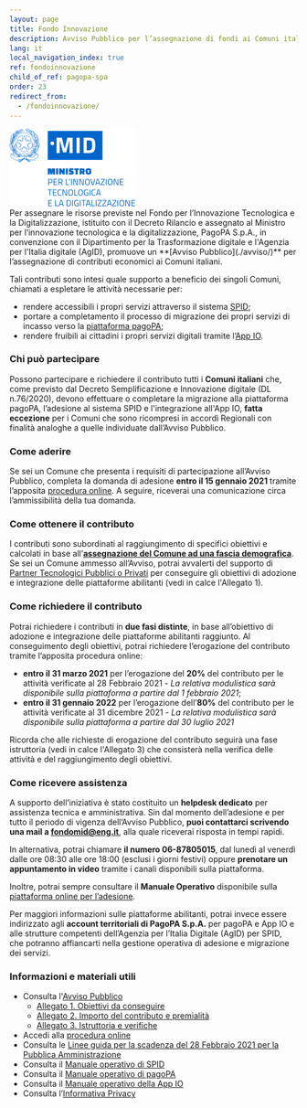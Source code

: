 ```yaml
---
layout: page
title: Fondo Innovazione
description: Avviso Pubblico per l’assegnazione di fondi ai Comuni italiani per promuovere la diffusione delle piattaforme abilitanti Spid, pagoPA e dell'App IO.
lang: it
local_navigation_index: true
ref: fondoinnovazione
child_of_ref: pagopa-spa
order: 23
redirect_from:
  - /fondoinnovazione/
---
```


<div class="mb-2 mb-md-5"><img src="/assets/images/logo-mid.png" class="img-fluid m-2" title="MID"></div>
Per assegnare le risorse previste nel Fondo per l’Innovazione Tecnologica e la Digitalizzazione, istituito con il Decreto Rilancio e assegnato al Ministro per l’innovazione tecnologica e la digitalizzazione, PagoPA S.p.A., in convenzione con il Dipartimento per la Trasformazione digitale e l'Agenzia per l'Italia digitale (AgID), promuove un **[Avviso Pubblico](./avviso/)** per l’assegnazione di contributi economici ai Comuni italiani.

Tali contributi sono intesi quale supporto a beneficio dei singoli Comuni, chiamati a espletare le attività necessarie per:

- rendere accessibili i propri servizi attraverso il sistema [SPID](https://www.spid.gov.it/);
- portare a completamento il processo di migrazione dei propri servizi di incasso verso la [piattaforma pagoPA](https://www.pagopa.gov.it/);
- rendere fruibili ai cittadini i propri servizi digitali tramite l’[App IO](https://io.italia.it).

### Chi può partecipare

Possono partecipare e richiedere il contributo tutti i **Comuni italiani** che, come previsto dal Decreto Semplificazione e Innovazione digitale (DL n.76/2020), devono effettuare o completare la migrazione alla piattaforma pagoPA, l’adesione al sistema SPID e l'integrazione all'App IO, **fatta eccezione** per i Comuni che sono ricompresi in accordi Regionali con finalità analoghe a quelle individuate dall’Avviso Pubblico.

### Come aderire

Se sei un Comune che presenta i requisiti di partecipazione all’Avviso Pubblico, completa la domanda di adesione **entro il 15 gennaio 2021** tramite l’apposita [procedura online](https://fondoinnovazione.pagopa.it/). A seguire, riceverai una comunicazione circa l’ammissibilità della tua domanda.

### Come ottenere il contributo

I contributi sono subordinati al raggiungimento di specifici obiettivi e calcolati in base all’**[assegnazione del Comune ad una fascia demografica](./Fasce_demografiche.pdf)**. Se sei un Comune ammesso all’Avviso, potrai avvalerti del supporto di [Partner Tecnologici Pubblici o Privati](/it/pubbliche-amministrazioni/partner-intermediari/) per conseguire gli obiettivi di adozione e integrazione delle piattaforme abilitanti (vedi in calce l'Allegato 1).

### Come richiedere il contributo

Potrai richiedere i contributi in **due fasi distinte**, in base all’obiettivo di adozione e integrazione delle piattaforme abilitanti raggiunto. Al conseguimento degli obiettivi, potrai richiedere l’erogazione del contributo tramite l’apposita procedura online:

- **entro il 31 marzo 2021** per l’erogazione del **20%** del contributo per le attività verificate al 28 Febbraio 2021 _- La relativa modulistica sarà disponibile sulla piattaforma a partire dal 1 febbraio 2021_;
- **entro il 31 gennaio 2022** per l’erogazione dell’**80%** del contributo per le attività verificate al 31 dicembre 2021 _- La relativa modulistica sarà disponibile sulla piattaforma a partire dal 30 luglio 2021_

Ricorda che alle richieste di erogazione del contributo seguirà una fase istruttoria (vedi in calce l'Allegato 3) che consisterà nella verifica delle attività e del raggiungimento degli obiettivi.

### Come ricevere assistenza

A supporto dell’iniziativa è stato costituito un **helpdesk dedicato** per assistenza tecnica e amministrativa. Sin dal momento dell’adesione e per tutto il periodo di vigenza dell’Avviso Pubblico, **puoi contattarci scrivendo una mail a [fondomid@eng.it](mailto:fondomid@eng.it)**, alla quale riceverai risposta in tempi rapidi.

In alternativa, potrai chiamare **il numero 06-87805015**, dal lunedì al venerdì dalle ore 08:30 alle ore 18:00 (esclusi i giorni festivi) oppure **prenotare un appuntamento in video** tramite i canali disponibili sulla piattaforma.

Inoltre, potrai sempre consultare il **Manuale Operativo** disponibile sulla [piattaforma online per l’adesione](https://fondoinnovazione.pagopa.it/).

Per maggiori informazioni sulle piattaforme abilitanti, potrai invece essere indirizzato agli **account territoriali di PagoPA S.p.A.** per pagoPA e App IO e alle strutture competenti dell’Agenzia per l’Italia Digitale (AgID) per SPID, che potranno affiancarti nella gestione operativa di adesione e migrazione dei servizi.
### Informazioni e materiali utili

- Consulta l'[Avviso Pubblico](./AVVISO_PUBBLICO_FONDO_INNOVAZIONE.pdf)
  - [Allegato 1. Obiettivi da conseguire](./ALLEGATO_1_Obiettivi_da_Conseguire.pdf)
  - [Allegato 2. Importo del contributo e premialità](./ALLEGATO_2_Importo_del_Contributo_e_premialita.pdf)
  - [Allegato 3. Istruttoria e verifiche](./ALLEGATO_3_Istruttoria_e_Verifiche.pdf)
- Accedi alla [procedura online](https://fondoinnovazione.pagopa.it/)
- Consulta le [Linee guida per la scadenza del 28 Febbraio 2021 per la Pubblica Amministrazione](https://innovazione.gov.it/it/linee-guida-decreto-semplificazione/)
- Consulta il [Manuale operativo di SPID](./Manuale_operativo_Spid.pdf)
- Consulta il [Manuale operativo di pagoPA](./Manuale_operativo_pagoPA.pdf)
- Consulta il [Manuale operativo della App IO](./Manuale_operativo_App_IO.pdf)
- Consulta l’[Informativa Privacy](./Informativa_Privacy.pdf)
